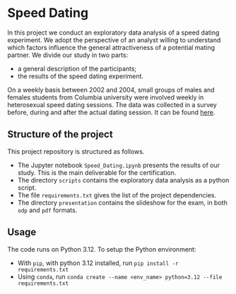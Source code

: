 # Speed Dating

In this project we conduct an exploratory data analysis of a speed dating experiment. We adopt the perspective of an analyst willing to understand which factors influence the general attractiveness of a potential mating partner. We divide our study in two parts:
- a general description of the participants;
- the results of the speed dating experiment.

On a weekly basis between 2002 and 2004, small groups of males and females students from Columbia university were involved weekly in heterosexual speed dating sessions. The data was collected in a survey before, during and after the actual dating session. It can be found [here](https://www.kaggle.com/datasets/annavictoria/speed-dating-experiment).


## Structure of the project

This project repository is structured as follows.
- The Jupyter notebook `Speed_Dating.ipynb` presents the results of our study. This is the main deliverable for the certification.
- The directory `scripts` contains the exploratory data analysis as a python script.
- The file `requirements.txt` gives the list of the project dependencies. 
- The directory `presentation` contains the slideshow for the exam, in both `odp` and `pdf` formats.


## Usage

The code runs on Python 3.12. To setup the Python environment:
- With `pip`, with python 3.12 installed, run `pip install -r requirements.txt`
- Using `conda`, run `conda create --name <env_name> python=3.12 --file requirements.txt`